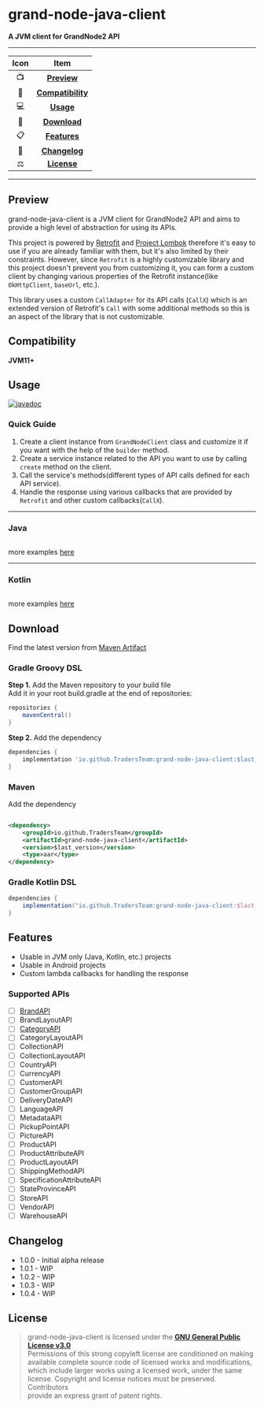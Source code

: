 # grand-node-java-client

**A JVM client for GrandNode2 API**

---

| Icon |                Item                 |
|:----:|:-----------------------------------:|
|  📺  |       [**Preview**](#Preview)       |
|  📱  | [**Compatibility**](#Compatibility) |
|  💻  |         [**Usage**](#Usage)         |
|  📩  |      [**Download**](#Download)      |
|  📋  |      [**Features**](#Features)      |
|  🧾  |     [**Changelog**](#Changelog)     |
|  ⚖️  |       [**License**](#License)       |

---

## Preview

grand-node-java-client is a JVM client for GrandNode2 API and aims to provide a high level of abstraction for using its
APIs.

This project is powered by [Retrofit](https://github.com/square/retrofit)
and [Project Lombok](https://github.com/projectlombok/lombok)
therefore it's easy to use if you are already familiar with them, but it's also limited by their constraints. However,
since `Retrofit` is a highly customizable library and this project doesn't prevent you from customizing it, you can form
a custom client by changing various properties of the Retrofit instance(like `OkHttpClient`, `baseUrl`, etc.).

This library uses a custom `CallAdapter` for its API calls (`CallX`) which is an extended version of Retrofit's `Call`
with some additional methods so this is an aspect of the library that is not customizable.

## Compatibility

**JVM11+**

## Usage

[![javadoc](https://javadoc.io/badge2/io.github.TradersTeam/grand-node-java-client/javadoc.svg)](https://javadoc.io/doc/io.github.TradersTeam/grand-node-java-client)

### Quick Guide

1. Create a client instance from `GrandNodeClient` class and customize it if you want with the help of the `builder` method.
2. Create a service instance related to the API you want to use by calling `create` method on the client.
3. Call the service's methods(different types of API calls defined for each API service).
4. Handle the response using various callbacks that are provided by `Retrofit` and other custom callbacks(`CallX`).

---

### Java

```java

```

more examples [here](https://github.com/TradersTeam/grand-node-java-client/tree/master/example-java)

---

### Kotlin

```kotlin

```

more examples [here](https://github.com/TradersTeam/grand-node-java-client/tree/master/example-kotlin)

## Download

Find the latest version
from [Maven Artifact](https://repo1.maven.org/maven2/io/github/TradersTeam/grand-node-java-client/maven-metadata.xml)

### Gradle Groovy DSL

**Step 1.** Add the Maven repository to your build file  
Add it in your root build.gradle at the end of repositories:

```groovy
repositories {
    mavenCentral()
}
```

**Step 2.** Add the dependency

```groovy
dependencies {
    implementation 'io.github.TradersTeam:grand-node-java-client:$last_version'
}
```

### Maven

Add the dependency

```xml

<dependency>
    <groupId>io.github.TradersTeam</groupId>
    <artifactId>grand-node-java-client</artifactId>
    <version>$last_version</version>
    <type>aar</type>
</dependency>  
```

### Gradle Kotlin DSL

```groovy
dependencies {
    implementation("io.github.TradersTeam:grand-node-java-client:$last_version")
}
```

## Features

- Usable in JVM only (Java, Kotlin, etc.) projects
- Usable in Android projects
- Custom lambda callbacks for handling the response

### Supported APIs

- [ ] [BrandAPI](https://github.com/TradersTeam/grand-node-java-client/issues/28)
- [ ] BrandLayoutAPI
- [ ] [CategoryAPI](https://github.com/TradersTeam/grand-node-java-client/issues/33)
- [ ] CategoryLayoutAPI
- [ ] CollectionAPI
- [ ] CollectionLayoutAPI
- [ ] CountryAPI
- [ ] CurrencyAPI
- [ ] CustomerAPI
- [ ] CustomerGroupAPI
- [ ] DeliveryDateAPI
- [ ] LanguageAPI
- [ ] MetadataAPI
- [ ] PickupPointAPI
- [ ] PictureAPI
- [ ] ProductAPI
- [ ] ProductAttributeAPI
- [ ] ProductLayoutAPI
- [ ] ShippingMethodAPI
- [ ] SpecificationAttributeAPI
- [ ] StateProvinceAPI
- [ ] StoreAPI
- [ ] VendorAPI
- [ ] WarehouseAPI

## Changelog

- 1.0.0 - Initial alpha release
- 1.0.1 - WIP
- 1.0.2 - WIP
- 1.0.3 - WIP
- 1.0.4 - WIP

## License

> grand-node-java-client is licensed under the **[GNU General Public License v3.0](./LICENSE)**  
> Permissions of this strong copyleft license are conditioned on making  
> available complete source code of licensed works and modifications,  
> which include larger works using a licensed work, under the same  
> license. Copyright and license notices must be preserved. Contributors  
> provide an express grant of patent rights.

